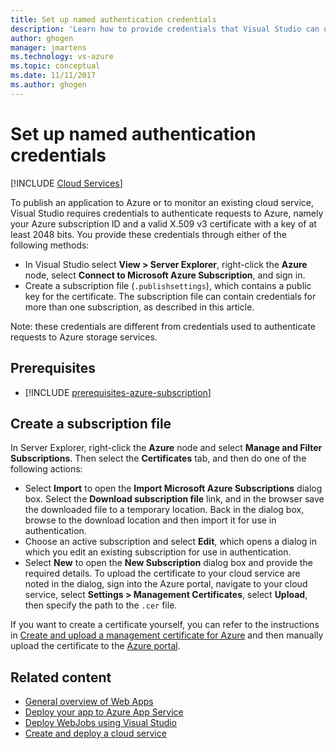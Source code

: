 ```yaml
---
title: Set up named authentication credentials
description: 'Learn how to provide credentials that Visual Studio can use to authenticate requests to Azure, so you can publish an application to Azure from Visual Studio or monitor an existing cloud service.'
author: ghogen
manager: jmartens
ms.technology: vs-azure
ms.topic: conceptual
ms.date: 11/11/2017
ms.author: ghogen
---
```

# Set up named authentication credentials


 [!INCLUDE [Cloud Services](./includes/cloud-services-legacy.md)]

To publish an application to Azure or to monitor an existing cloud service, Visual Studio requires credentials to authenticate requests to Azure, namely your Azure subscription ID and a valid X.509 v3 certificate with a key of at least 2048 bits. You provide these credentials through either of the following methods:

- In Visual Studio select **View > Server Explorer**, right-click the **Azure** node, select **Connect to Microsoft Azure Subscription**, and sign in.
- Create a subscription file (`.publishsettings`), which contains a public key for the certificate. The subscription file can contain credentials for more than one subscription, as described in this article.

Note: these credentials are different from credentials used to authenticate requests to Azure storage services.

## Prerequisites

- [!INCLUDE [prerequisites-azure-subscription](includes/prerequisites-azure-subscription.md)]

## Create a subscription file

In Server Explorer, right-click the **Azure** node and select **Manage and Filter Subscriptions**. Then select the **Certificates** tab, and then do one of the following actions:

- Select **Import** to open the **Import Microsoft Azure Subscriptions** dialog box. Select the **Download subscription file** link, and in the browser save the downloaded file to a temporary location. Back in the dialog box, browse to the download location and then import it for use in authentication.
- Choose an active subscription and select **Edit**, which opens a dialog in which you edit an existing subscription for use in authentication.
- Select **New** to open the **New Subscription** dialog box and provide the required details. To upload the certificate to your cloud service are noted in the dialog, sign into the Azure portal, navigate to your cloud service, select **Settings > Management Certificates**, select **Upload**, then specify the path to the `.cer` file.

If you want to create a certificate yourself, you can refer to the instructions in [Create and upload a management certificate for Azure](/azure/cloud-services/cloud-services-certs-create) and then manually upload the certificate to the [Azure portal](https://portal.azure.com/).

## Related content

- [General overview of Web Apps](/azure/app-service/)
- [Deploy your app to Azure App Service](/azure/app-service/app-service-deploy-local-git)
- [Deploy WebJobs using Visual Studio](/azure/app-service/websites-dotnet-deploy-webjobs)
- [Create and deploy a cloud service](/azure/cloud-services/cloud-services-how-to-create-deploy-portal)

